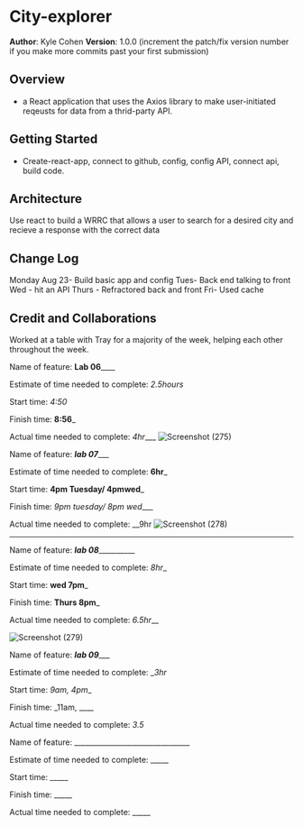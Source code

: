 

# City-explorer

**Author**: Kyle Cohen
**Version**: 1.0.0 (increment the patch/fix version number if you make more commits past your first submission)

## Overview
- a React application that uses the Axios library to make user-initiated reqeusts for data from a thrid-party API.

## Getting Started
- Create-react-app, connect to github, config, config API, connect api, build code. 

## Architecture
Use react to build a WRRC that allows a user to search for a desired city and recieve a response with the correct data

## Change Log
Monday Aug 23- Build basic app and config
Tues- Back end talking to front
Wed - hit an API
Thurs - Refractored back and front
Fri- Used cache

## Credit and Collaborations
Worked at a table with Tray for a majority of the week, helping each other throughout the week.

Name of feature: ____Lab 06________

Estimate of time needed to complete: _2.5hours_

Start time: _4:50_

Finish time: __8:56___

Actual time needed to complete: _4hr____
![Screenshot (275)](https://user-images.githubusercontent.com/84685827/130538445-7cda05dd-e98e-4e17-a66d-83213e7d165f.png)




Name of feature: _____lab 07________

Estimate of time needed to complete: __6hr___

Start time: __4pm Tuesday/ 4pmwed___

Finish time: _9pm tuesday/ 8pm wed____

Actual time needed to complete: __9hr
![Screenshot (278)](https://user-images.githubusercontent.com/84685827/130880682-ffa37a7c-2d7c-4a43-b35e-0beaf6df6e38.png)
___


Name of feature: _______lab 08_________________

Estimate of time needed to complete: _8hr__

Start time: __wed 7pm___

Finish time: __Thurs 8pm___

Actual time needed to complete: _6.5hr___

![Screenshot (279)](https://user-images.githubusercontent.com/84685827/131052296-ad21f1b8-1a2a-4185-94c6-34cc0e5cfe0a.png)


Name of feature: _________lab 09____________

Estimate of time needed to complete: __3hr_

Start time: _9am, 4pm__

Finish time: _11am, ____

Actual time needed to complete: _3.5_


Name of feature: ________________________________

Estimate of time needed to complete: _____

Start time: _____

Finish time: _____

Actual time needed to complete: _____
